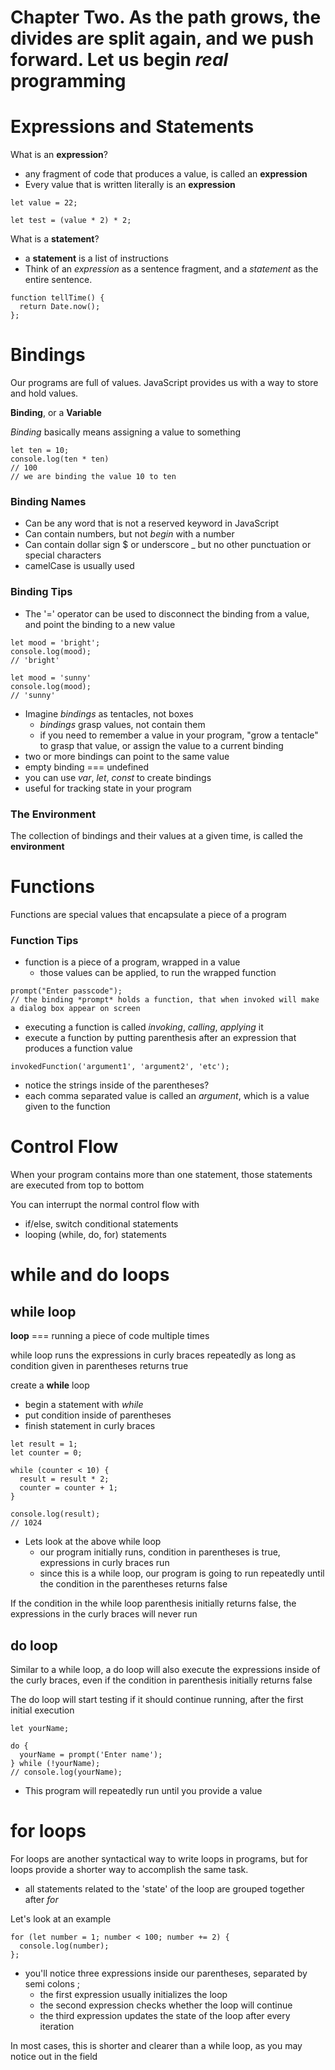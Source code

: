 # Chapter Two. As the path grows, the divides are split again, and we push forward. Let us begin *real* programming


# Expressions and Statements

What is an **expression**?
- any fragment of code that produces a value, is called an **expression**
- Every value that is written literally is an **expression**
```
let value = 22;

let test = (value * 2) * 2;
```

What is a **statement**?
- a **statement** is a list of instructions
- Think of an *expression* as a sentence fragment, and a *statement* as the entire sentence.
```
function tellTime() {
  return Date.now();
};
```


# Bindings

Our programs are full of values. JavaScript provides us with a way to store and hold values. 

**Binding**, or a **Variable**

*Binding* basically means assigning a value to something
```
let ten = 10;
console.log(ten * ten)
// 100
// we are binding the value 10 to ten
```

### Binding Names
- Can be any word that is not a reserved keyword in JavaScript
- Can contain numbers, but not *begin* with a number
- Can contain dollar sign $ or underscore _ but no other punctuation or special characters
- camelCase is usually used

### Binding Tips
- The '=' operator can be used to disconnect the binding from a value, and point the binding to a new value
```
let mood = 'bright';
console.log(mood);
// 'bright'

let mood = 'sunny'
console.log(mood);
// 'sunny'
```
- Imagine *bindings* as tentacles, not boxes
  - *bindings* grasp values, not contain them
  - if you need to remember a value in your program, "grow a tentacle" to grasp that value, or assign the value to a current binding
- two or more bindings can point to the same value
- empty binding === undefined
- you can use *var*, *let*, *const* to create bindings
- useful for tracking state in your program

### The Environment
The collection of bindings and their values at a given time, is called the **environment**


# Functions
Functions are special values that encapsulate a piece of a program

### Function Tips
- function is a piece of a program, wrapped in a value
  - those values can be applied, to run the wrapped function
```
prompt("Enter passcode");
// the binding *prompt* holds a function, that when invoked will make a dialog box appear on screen
```
- executing a function is called *invoking*, *calling*, *applying* it
- execute a function by putting parenthesis after an expression that produces a function value
```
invokedFunction('argument1', 'argument2', 'etc');
```
  - notice the strings inside of the parentheses?
  - each comma separated value is called an *argument*, which is a value given to the function


# Control Flow
When your program contains more than one statement, those statements are executed from top to bottom

You can interrupt the normal control flow with
- if/else, switch conditional statements
- looping (while, do, for) statements


# while and do loops

## while loop

**loop** === running a piece of code multiple times

while loop runs the expressions in curly braces repeatedly as long as condition given in parentheses returns true

create a **while** loop
- begin a statement with *while*
- put condition inside of parentheses
- finish statement in curly braces
```
let result = 1;
let counter = 0;

while (counter < 10) {
  result = result * 2;
  counter = counter + 1;
}

console.log(result);
// 1024
```

- Lets look at the above while loop
  - our program initially runs, condition in parentheses is true, expressions in curly braces run
  - since this is a while loop, our program is going to run repeatedly until the condition in the parentheses returns false

If the condition in the while loop parenthesis initially returns false, the expressions in the curly braces will never run

## do loop
Similar to a while loop, a do loop will also execute the expressions inside of the curly braces, even if the condition in parenthesis initially returns false

The do loop will start testing if it should continue running, after the first initial execution
```
let yourName;

do {
  yourName = prompt('Enter name');
} while (!yourName);
// console.log(yourName);
```
- This program will repeatedly run until you provide a value


# for loops
For loops are another syntactical way to write loops in programs, but for loops provide a shorter way to accomplish the same task.

- all statements related to the 'state' of the loop are grouped together after *for*

Let's look at an example
```
for (let number = 1; number < 100; number += 2) {
  console.log(number);
};
```
- you'll notice three expressions inside our parentheses, separated by semi colons ;
  - the first expression usually initializes the loop
  - the second expression checks whether the loop will continue
  - the third expression updates the state of the loop after every iteration

In most cases, this is shorter and clearer than a while loop, as you may notice out in the field